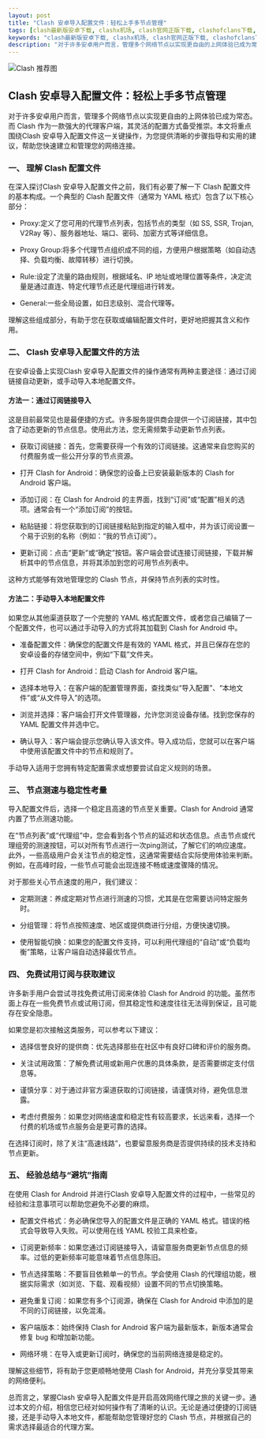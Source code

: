 ```yaml
---
layout: post
title: "Clash 安卓导入配置文件：轻松上手多节点管理"
tags: [clash最新版安卓下载, clashx机场, clash官网正版下载, clashofclans下载, clash订阅什么意思, clash免费订阅, 免费节点clash配置url]
keywords: "clash最新版安卓下载, clashx机场, clash官网正版下载, clashofclans下载, clash订阅什么意思, clash免费订阅, 免费节点clash配置url"
description: "对于许多安卓用户而言，管理多个网络节点以实现更自由的上网体验已成为常态。而 Clash 作为一款强大的代理客户端，其灵活的配置方式备受推崇。本文将重点围绕Clash 安卓导入配置文件这一关键操作，为您提供清晰的步骤指导和实用的建议，帮助您快速建立和管理您的网络连接。"
---
```


![Clash 推荐图](https://clashjd.github.io/assets/img/免费订阅机场.png)

## Clash 安卓导入配置文件：轻松上手多节点管理

对于许多安卓用户而言，管理多个网络节点以实现更自由的上网体验已成为常态。而 Clash 作为一款强大的代理客户端，其灵活的配置方式备受推崇。本文将重点围绕Clash 安卓导入配置文件这一关键操作，为您提供清晰的步骤指导和实用的建议，帮助您快速建立和管理您的网络连接。

### 一、 理解 Clash 配置文件

在深入探讨Clash 安卓导入配置文件之前，我们有必要了解一下 Clash 配置文件的基本构成。一个典型的 Clash 配置文件（通常为 YAML 格式）包含了以下核心部分：

- Proxy:定义了您可用的代理节点列表，包括节点的类型（如 SS, SSR, Trojan, V2Ray 等）、服务器地址、端口、密码、加密方式等详细信息。

- Proxy Group:将多个代理节点组织成不同的组，方便用户根据策略（如自动选择、负载均衡、故障转移）进行切换。

- Rule:设定了流量的路由规则，根据域名、IP 地址或地理位置等条件，决定流量是通过直连、特定代理节点还是代理组进行转发。

- General:一些全局设置，如日志级别、混合代理等。

理解这些组成部分，有助于您在获取或编辑配置文件时，更好地把握其含义和作用。

### 二、 Clash 安卓导入配置文件的方法

在安卓设备上实现Clash 安卓导入配置文件的操作通常有两种主要途径：通过订阅链接自动更新，或手动导入本地配置文件。

#### 方法一：通过订阅链接导入

这是目前最常见也是最便捷的方式。许多服务提供商会提供一个订阅链接，其中包含了动态更新的节点信息。使用此方法，您无需频繁手动更新节点列表。

- 获取订阅链接：首先，您需要获得一个有效的订阅链接。这通常来自您购买的付费服务或一些公开分享的节点资源。

- 打开 Clash for Android：确保您的设备上已安装最新版本的 Clash for Android 客户端。

- 添加订阅：在 Clash for Android 的主界面，找到“订阅”或“配置”相关的选项。通常会有一个“添加订阅”的按钮。

- 粘贴链接：将您获取到的订阅链接粘贴到指定的输入框中，并为该订阅设置一个易于识别的名称（例如：“我的节点订阅”）。

- 更新订阅：点击“更新”或“确定”按钮。客户端会尝试连接订阅链接，下载并解析其中的节点信息，并将其添加到您的可用节点列表中。

这种方式能够有效地管理您的 Clash 节点，并保持节点列表的实时性。

#### 方法二：手动导入本地配置文件

如果您从其他渠道获取了一个完整的 YAML 格式配置文件，或者您自己编辑了一个配置文件，也可以通过手动导入的方式将其加载到 Clash for Android 中。

- 准备配置文件：确保您的配置文件是有效的 YAML 格式，并且已保存在您的安卓设备的存储空间中，例如“下载”文件夹。

- 打开 Clash for Android：启动 Clash for Android 客户端。

- 选择本地导入：在客户端的配置管理界面，查找类似“导入配置”、“本地文件”或“从文件导入”的选项。

- 浏览并选择：客户端会打开文件管理器，允许您浏览设备存储。找到您保存的 YAML 配置文件并选中它。

- 确认导入：客户端会提示您确认导入该文件。导入成功后，您就可以在客户端中使用该配置文件中的节点和规则了。

手动导入适用于您拥有特定配置需求或想要尝试自定义规则的场景。

### 三、 节点测速与稳定性考量

导入配置文件后，选择一个稳定且高速的节点至关重要。Clash for Android 通常内置了节点测速功能。

在“节点列表”或“代理组”中，您会看到各个节点的延迟和状态信息。点击节点或代理组旁的测速按钮，可以对所有节点进行一次ping测试，了解它们的响应速度。此外，一些高级用户会关注节点的稳定性，这通常需要结合实际使用体验来判断。例如，在高峰时段，一些节点可能会出现连接不畅或速度骤降的情况。

对于那些关心节点速度的用户，我们建议：

- 定期测速：养成定期对节点进行测速的习惯，尤其是在您需要访问特定服务时。

- 分组管理：将节点按照速度、地区或提供商进行分组，方便快速切换。

- 使用智能切换：如果您的配置文件支持，可以利用代理组的“自动”或“负载均衡”策略，让客户端自动选择最优节点。

### 四、 免费试用订阅与获取建议

许多新手用户会尝试寻找免费试用订阅来体验 Clash for Android 的功能。虽然市面上存在一些免费节点或试用订阅，但其稳定性和速度往往无法得到保证，且可能存在安全隐患。

如果您是初次接触这类服务，可以参考以下建议：

- 选择信誉良好的提供商：优先选择那些在社区中有良好口碑和评价的服务商。

- 关注试用政策：了解免费试用或新用户优惠的具体条款，是否需要绑定支付信息等。

- 谨慎分享：对于通过非官方渠道获取的订阅链接，请谨慎对待，避免信息泄露。

- 考虑付费服务：如果您对网络速度和稳定性有较高要求，长远来看，选择一个付费的机场或节点服务会是更可靠的选择。

在选择订阅时，除了关注“高速线路”，也要留意服务商是否提供持续的技术支持和节点更新。

### 五、 经验总结与“避坑”指南

在使用 Clash for Android 并进行Clash 安卓导入配置文件的过程中，一些常见的经验和注意事项可以帮助您避免不必要的麻烦。

- 配置文件格式：务必确保您导入的配置文件是正确的 YAML 格式。错误的格式会导致导入失败。可以使用在线 YAML 校验工具来检查。

- 订阅更新频率：如果您通过订阅链接导入，请留意服务商更新节点信息的频率。过低的更新频率可能意味着节点信息陈旧。

- 节点选择策略：不要盲目依赖单一的节点。学会使用 Clash 的代理组功能，根据实际需求（如浏览、下载、观看视频）设置不同的节点切换策略。

- 避免重复订阅：如果您有多个订阅源，确保在 Clash for Android 中添加的是不同的订阅链接，以免混淆。

- 客户端版本：始终保持 Clash for Android 客户端为最新版本，新版本通常会修复 bug 和增加新功能。

- 网络环境：在导入或更新订阅时，确保您的当前网络连接是稳定的。

理解这些细节，将有助于您更顺畅地使用 Clash for Android，并充分享受其带来的网络便利。

总而言之，掌握Clash 安卓导入配置文件是开启高效网络代理之旅的关键一步。通过本文的介绍，相信您已经对如何操作有了清晰的认识。无论是通过便捷的订阅链接，还是手动导入本地文件，都能帮助您管理好您的 Clash 节点，并根据自己的需求选择最适合的代理方案。